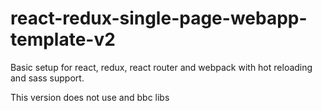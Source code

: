 # react-redux-single-page-webapp-template-v2
Basic setup for react, redux, react router and webpack with hot reloading and sass support.

This version does not use and bbc libs
